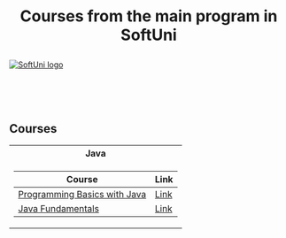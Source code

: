 # <p align="center"> Courses from the main program in SoftUni <p>

<a href="https://softuni.bg/trainings/courses" rel="Courses"> ![SoftUni logo][logo] </a>

[logo]: https://softuni.bg/content/images/svg-logos/software-university-logo.svg "Logo Title Text 2"

<br/>
<br/>
<br/>

<h2> Courses</h2>

<table>

<tr>
  <th> Java </th>  
</tr>

<tr>
<td>

| **Course**                                                            | **Link**                                                   |
| --------------------------------------------------------------------- | ---------------------------------------------------------- |
| <a href="https://softuni.bg/trainings/2969/programming-basics-with-java-june-2020" > Programming Basics with Java </a> | <a href="https://softuni.bg/certificates/details/85357/ce7811a9"> Link</a>
| <a href="https://softuni.bg/trainings/3134/java-fundamentals-september-2020" > Java Fundamentals </a> | <a href="https://softuni.bg/certificates/details/96587/8aa66a24"> Link</a>

</td>
</tr>

</table>


 
